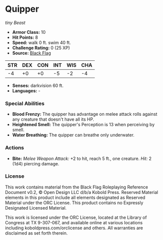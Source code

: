 # Quipper

*tiny* *Beast*

- **Armor Class:** 10
- **Hit Points:** 8 
- **Speed:** walk 0 ft. swim 40 ft.
- **Challenge Rating:** 0 (25 XP)
- **Source:** [Black Flag](https://koboldpress.com/kpstore/product/tovrpg-pg-mv/)

| STR | DEX | CON | INT | WIS | CHA |
| --- | --- | --- | --- | --- | --- |
| -4 | +0 | +0 | -5 | -2 | -4 |

- **Senses:** darkvision 60 ft.
- **Languages:** -

### Special Abilities

- **Blood Frenzy:** The quipper has advantage on melee attack rolls against any creature that doesn't have all its HP.
- **Heightened Smell:** The quipper's Perception is 13 when perceiving by smell.
- **Water Breathing:** The quipper can breathe only underwater.

### Actions

- **Bite:** _Melee Weapon Attack:_ +2 to hit, reach 5 ft., one creature. _Hit:_ 2 (1d4) piercing damage.


### License

This work contains material from the Black Flag Roleplaying Reference Document v0.2, © Open Design LLC d/b/a Kobold Press. Reserved Material elements in this product include all elements designated as Reserved Material under the ORC License. This product contains no Expressly Designated Licensed Material.

This work is licensed under the ORC License, located at the Library of Congress at TX 9-307-067, and available online at various locations including koboldpress.com/orclicense and others. All warranties are disclaimed as set forth therein.
